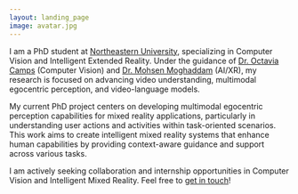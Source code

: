 ```yaml
---
layout: landing_page
image: avatar.jpg
---
```

I am a PhD student at [Northeastern University](https://www.northeastern.edu/), specializing in Computer Vision and Intelligent Extended Reality. Under the guidance of [Dr. Octavia Camps](https://coe.northeastern.edu/people/camps-octavia/) (Computer Vision) and [Dr. Mohsen Moghaddam](https://coe.northeastern.edu/people/moghaddam-mohsen/) (AI/XR), my research is focused on advancing video understanding, multimodal egocentric perception, and video-language models.

My current PhD project centers on developing multimodal egocentric perception capabilities for mixed reality applications, particularly in understanding user actions and activities within task-oriented scenarios. This work aims to create intelligent mixed reality systems that enhance human capabilities by providing context-aware guidance and support across various tasks.

I am actively seeking collaboration and internship opportunities in Computer Vision and Intelligent Mixed Reality. Feel free to [get in touch](mailto:reza.s@northeastern.edu)!

<!-- I am a PhD student at [Northeastern University](https://www.northeastern.edu/), advised by [Dr. Octavia Camps](https://coe.northeastern.edu/people/camps-octavia/) (Computer Vision) and [Dr. Mohsen Moghaddam](https://coe.northeastern.edu/people/moghaddam-mohsen/) (AI/XR). My research focuses on the fascinating convergence of **Computer Vision** 🎥 and **Human-AI collaboration** 🤝 within the realm of **Mixed Reality** 🥽. Specifically, I am dedicated to developing cutting-edge methods for egocentric activity understanding from multi-modal data. These methods will contribute to the creation of intelligent mixed reality systems that assist and guide humans in various tasks. 
<!-- Prior to joining Northeastern, I gained valuable industry experience at [Samsung Research](https://research.samsung.com/). Additionally, I completed my undergraduate studies in Computer Science & Engineering (CSE) at [KUET](https://www.kuet.ac.bd/) in Bangladesh. -->

<!-- I am actively seeking collaboration and internship opportunities in the fields of Computer Vision and Intelligent Mixed Reality. Please feel free to [get in touch](mailto:reza.s@northeastern.edu)! --> 
